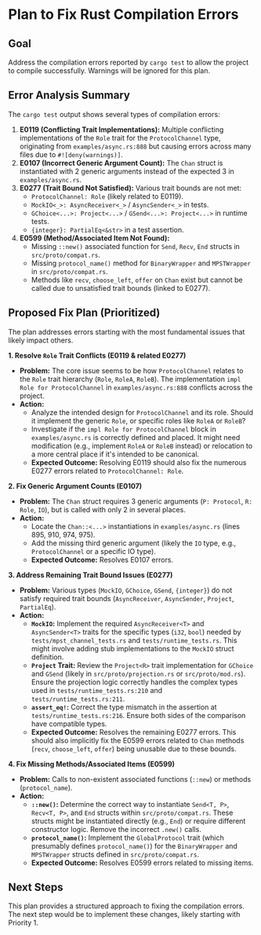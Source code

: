 # Plan to Fix Rust Compilation Errors

## Goal

Address the compilation errors reported by `cargo test` to allow the project to compile successfully. Warnings will be ignored for this plan.

## Error Analysis Summary

The `cargo test` output shows several types of compilation errors:

1.  **E0119 (Conflicting Trait Implementations):** Multiple conflicting implementations of the `Role` trait for the `ProtocolChannel` type, originating from `examples/async.rs:888` but causing errors across many files due to `#![deny(warnings)]`.
2.  **E0107 (Incorrect Generic Argument Count):** The `Chan` struct is instantiated with 2 generic arguments instead of the expected 3 in `examples/async.rs`.
3.  **E0277 (Trait Bound Not Satisfied):** Various trait bounds are not met:
    *   `ProtocolChannel: Role` (likely related to E0119).
    *   `MockIO<_>: AsyncReceiver<_>` / `AsyncSender<_>` in tests.
    *   `GChoice<...>: Project<...>` / `GSend<...>: Project<...>` in runtime tests.
    *   `{integer}: PartialEq<&str>` in a test assertion.
4.  **E0599 (Method/Associated Item Not Found):**
    *   Missing `::new()` associated function for `Send`, `Recv`, `End` structs in `src/proto/compat.rs`.
    *   Missing `protocol_name()` method for `BinaryWrapper` and `MPSTWrapper` in `src/proto/compat.rs`.
    *   Methods like `recv`, `choose_left`, `offer` on `Chan` exist but cannot be called due to unsatisfied trait bounds (linked to E0277).

## Proposed Fix Plan (Prioritized)

The plan addresses errors starting with the most fundamental issues that likely impact others.

**1. Resolve `Role` Trait Conflicts (E0119 & related E0277)**

*   **Problem:** The core issue seems to be how `ProtocolChannel` relates to the `Role` trait hierarchy (`Role`, `RoleA`, `RoleB`). The implementation `impl Role for ProtocolChannel` in `examples/async.rs:888` conflicts across the project.
*   **Action:**
    *   Analyze the intended design for `ProtocolChannel` and its role. Should it implement the generic `Role`, or specific roles like `RoleA` or `RoleB`?
    *   Investigate if the `impl Role for ProtocolChannel` block in `examples/async.rs` is correctly defined and placed. It might need modification (e.g., implement `RoleA` or `RoleB` instead) or relocation to a more central place if it's intended to be canonical.
    *   **Expected Outcome:** Resolving E0119 should also fix the numerous E0277 errors related to `ProtocolChannel: Role`.

**2. Fix Generic Argument Counts (E0107)**

*   **Problem:** The `Chan` struct requires 3 generic arguments (`P: Protocol`, `R: Role`, `IO`), but is called with only 2 in several places.
*   **Action:**
    *   Locate the `Chan::<...>` instantiations in `examples/async.rs` (lines 895, 910, 974, 975).
    *   Add the missing third generic argument (likely the `IO` type, e.g., `ProtocolChannel` or a specific IO type).
    *   **Expected Outcome:** Resolves E0107 errors.

**3. Address Remaining Trait Bound Issues (E0277)**

*   **Problem:** Various types (`MockIO`, `GChoice`, `GSend`, `{integer}`) do not satisfy required trait bounds (`AsyncReceiver`, `AsyncSender`, `Project`, `PartialEq`).
*   **Action:**
    *   **`MockIO`:** Implement the required `AsyncReceiver<T>` and `AsyncSender<T>` traits for the specific types (`i32`, `bool`) needed by `tests/mpst_channel_tests.rs` and `tests/runtime_tests.rs`. This might involve adding stub implementations to the `MockIO` struct definition.
    *   **`Project` Trait:** Review the `Project<R>` trait implementation for `GChoice` and `GSend` (likely in `src/proto/projection.rs` or `src/proto/mod.rs`). Ensure the projection logic correctly handles the complex types used in `tests/runtime_tests.rs:210` and `tests/runtime_tests.rs:211`.
    *   **`assert_eq!`:** Correct the type mismatch in the assertion at `tests/runtime_tests.rs:216`. Ensure both sides of the comparison have compatible types.
    *   **Expected Outcome:** Resolves the remaining E0277 errors. This should also implicitly fix the E0599 errors related to `Chan` methods (`recv`, `choose_left`, `offer`) being unusable due to these bounds.

**4. Fix Missing Methods/Associated Items (E0599)**

*   **Problem:** Calls to non-existent associated functions (`::new`) or methods (`protocol_name`).
*   **Action:**
    *   **`::new()`:** Determine the correct way to instantiate `Send<T, P>`, `Recv<T, P>`, and `End` structs within `src/proto/compat.rs`. These structs might be instantiated directly (e.g., `End`) or require different constructor logic. Remove the incorrect `.new()` calls.
    *   **`protocol_name()`:** Implement the `GlobalProtocol` trait (which presumably defines `protocol_name()`) for the `BinaryWrapper` and `MPSTWrapper` structs defined in `src/proto/compat.rs`.
    *   **Expected Outcome:** Resolves E0599 errors related to missing items.

## Next Steps

This plan provides a structured approach to fixing the compilation errors. The next step would be to implement these changes, likely starting with Priority 1.